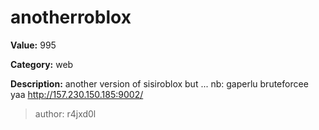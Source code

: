 # anotherroblox

**Value:** 995

**Category:** web

**Description:**
another version of sisiroblox but ... 
nb: gaperlu bruteforcee yaa
http://157.230.150.185:9002/

>author: r4jxd0l

